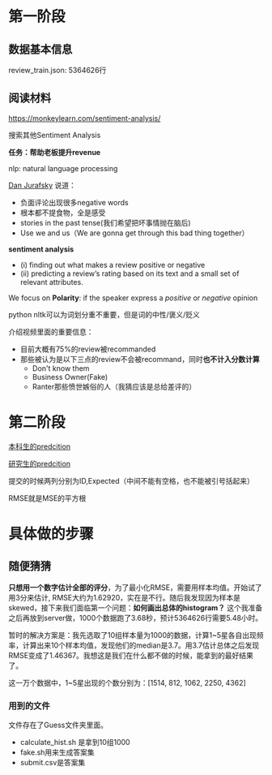 # 第一阶段



## 数据基本信息

review_train.json: 5364626行

## 阅读材料

https://monkeylearn.com/sentiment-analysis/

搜索其他Sentiment Analysis

**任务：帮助老板提升revenue**

nlp: natural language processing

[Dan Jurafsky](https://www.youtube.com/watch?v=QIdB6M5WdkI&index=16&t=0s&list=WL) 说道：

* 负面评论出现很多negative words
* 根本都不提食物，全是感受
* stories in the past tense(我们希望把坏事情抛在脑后)
* Use we and us（We are gonna get through this bad thing together）



**sentiment analysis**

* (i) finding out what makes a review positive or negative 
* (ii) predicting a review’s rating based on its text and a small set of relevant attributes. 

We focus on **Polarity**: if the speaker express a *positive* or *negative* opinion

python nltk可以为词划分重不重要，但是词的中性/褒义/贬义

介绍视频里面的重要信息：

* 目前大概有75%的review被recommanded
* 那些被认为是以下三点的review不会被recommand，同时**也不计入分数计算**
  * Don't know them
  * Business Owner(Fake)
  * Ranter那些愤世嫉俗的人（我猜应该是总给差评的）





# 第二阶段

[本科生的predcition](https://www.kaggle.com/c/uw-madison-sp17-stat333/leaderboard)

[研究生的predcition](https://www.kaggle.com/c/uw-madison-sp18-stat628/leaderboard)

提交的时候两列分别为ID,Expected（中间不能有空格，也不能被引号括起来）

RMSE就是MSE的平方根



# 具体做的步骤

## 随便猜猜

**只想用一个数字估计全部的评分**，为了最小化RMSE，需要用样本均值。开始试了用3分来估计, RMSE大约为1.62920，实在是不行。随后我发现因为样本是skewed，接下来我们面临第一个问题：**如何画出总体的histogram？** 这个我准备之后再放到server做，1000个数据跑了3.68秒，预计5364626行需要5.48小时。

暂时的解决方案是：我先选取了10组样本量为1000的数据，计算1~5星各自出现频率，计算出来10个样本均值，发现他们的median是3.7。用3.7估计总体之后发现RMSE变成了1.46367。我想这是我们在什么都不做的时候，能拿到的最好结果了。

这一万个数据中，1~5星出现的个数分别为：[1514, 812, 1062, 2250, 4362]

### 用到的文件

文件存在了Guess文件夹里面。

* calculate_hist.sh 是拿到10组1000
* fake.sh用来生成答案集
* submit.csv是答案集





